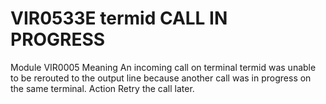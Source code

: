 # VIR0533E termid CALL IN PROGRESS
Module
    VIR0005
Meaning
    An incoming call on terminal termid was unable to be rerouted to the output line because another call was in progress on the same terminal.
Action
    Retry the call later.
